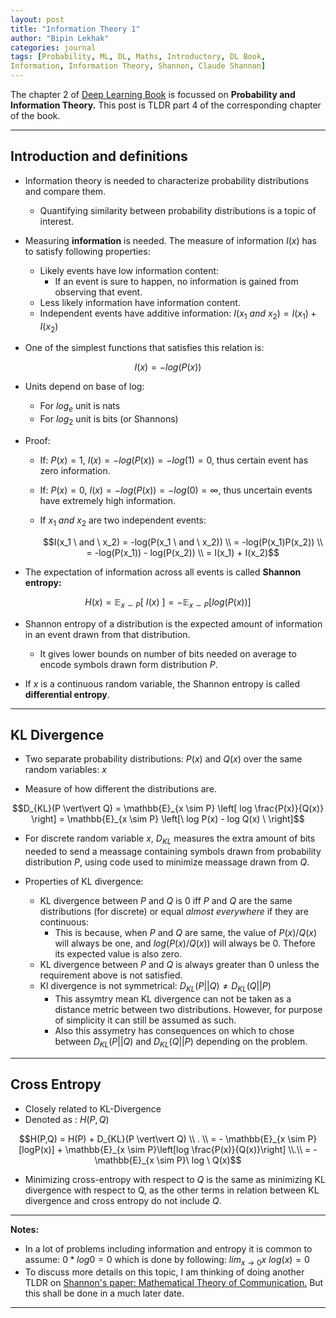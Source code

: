 ```yaml
---
layout: post
title: "Information Theory 1"
author: "Bipin Lekhak"
categories: journal
tags: [Probability, ML, DL, Maths, Introductory, DL Book,
Information, Information Theory, Shannon, Claude Shannon]
---
```


The chapter 2 of [Deep Learning Book](https://www.deeplearningbook.org/) is focussed on **Probability and
Information Theory.** This post is TLDR part 4 of the corresponding chapter of
the book.

---

## Introduction and definitions

- Information theory is needed to characterize probability distributions and
  compare them.
  - Quantifying similarity between probability distributions is a topic of interest.

- Measuring **information** is needed. The measure of information $I(x)$ has to satisfy
  following properties:
  - Likely events have low information content:
    - If an event is sure to happen, no information is gained from observing that event.
  - Less likely information have information content.
  - Independent events have additive information:
  $I(x_1 \ and \ x_2) = I(x_1) + I(x_2)$

- One of the simplest functions that satisfies this relation is:

$$I(x) = -log(P(x))$$

- Units depend on base of log:
  - For $log_e$ unit is nats
  - For $log_2$ unit is bits (or Shannons)

- Proof:
  - If: $P(x) = 1$, $I(x) = -log(P(x)) = -log(1) = 0$, thus certain event has
    zero information.
  - If: $P(x) = 0$, $I(x) = -log(P(x)) = -log(0) = \infty$, thus uncertain
    events have extremely high information.
  - If $x_1 \ and \ x_2$ are two independent events:

    $$I(x_1 \ and \ x_2) = -log(P(x_1 \ and \ x_2)) \\ = -log(P(x_1)P(x_2)) \\ =
    -log(P(x_1)) - log(P(x_2)) \\ = I(x_1) + I(x_2)$$

- The expectation of information across all events is called **Shannon entropy:**

$$H(x) = \mathbb{E}_{x \sim P}[\ I(x) \ ] = -\mathbb{E}_{x \sim P}[log(P(x)) ] $$

- Shannon entropy of a distribution is the expected amount of information in an event drawn from
  that distribution.
  - It gives lower bounds on number of bits needed on average to encode symbols
    drawn form distribution $P$.

- If $x$ is a continuous random variable, the Shannon entropy is called
  **differential entropy**.

---

## KL Divergence

- Two separate probability distributions: $P(x)$ and $Q(x)$ over the same random
  variables: $x$

- Measure of how different the distributions are.

$$D_{KL}(P \vert\vert Q) = \mathbb{E}_{x \sim P} \left[ log \frac{P(x)}{Q(x)}
\right] = \mathbb{E}_{x \sim P} \left[\ log P(x) - log Q(x) \ \right]$$

- For discrete random variable $x$, $D_{KL}$ measures the extra amount of bits
  needed to send a meassage containing symbols drawn from probability
  distribution $P$, using code used to minimize meassage drawn from $Q$.

- Properties of KL divergence:
  - KL divergence between $P$ and $Q$ is 0 iff $P$ and $Q$ are the same
    distributions (for discrete) or equal *almost everywhere* if they are
    continuous:
    - This is because, when $P$ and $Q$ are same, the value of $P(x)/Q(x)$
      will always be one, and  $log(P(x)/Q(x))$ will always be 0. Thefore its
      expected value is also zero.
  - KL divergence between $P$ and $Q$ is always greater than 0 unless the
    requirement above is not satisfied.
  - Kl divergence is not symmetrical: $D_{KL}(P\vert\vert Q) \ne D_{KL}(Q\vert\vert P)$
    - This assymtry mean KL divergence can not be taken as a distance metric
      between two distributions. However, for purpose of simplicity it can still
      be assumed as such.
    - Also this assymetry has consequences on which to chose between
      $D_{KL}(P\vert\vert Q)$ and $D_{KL}(Q\vert\vert P)$ depending on the
      problem.

---

## Cross Entropy

- Closely related to KL-Divergence
- Denoted as : $H(P,Q)$

$$H(P,Q) = H(P) + D_{KL}(P \vert\vert Q) \\ . \\
= - \mathbb{E}_{x \sim P}[logP(x)] + \mathbb{E}_{x \sim P}\left[log
\frac{P(x)}{Q(x)}\right] \\.\\
= - \mathbb{E}_{x \sim P}\ log \ Q(x)$$

- Minimizing cross-entropy with respect to $Q$ is the same as minimizing KL
  divergence with respect to Q, as the other terms in relation between KL
  divergence and cross entropy do not include $Q$.

---

**Notes:**

- In a lot of problems including information and entropy it is common to assume:
  $0 * log0 = 0$ which is done by following: $lim_{x \to 0}{x \ log(x)} = 0$
- To discuss more details on this topic, I am thinking of doing another TLDR on
  [Shannon's paper: Mathematical Theory of Communication.](http://people.math.harvard.edu/~ctm/home/text/others/shannon/entropy/entropy.pdf)
  But this shall be done in a much later date.

---
